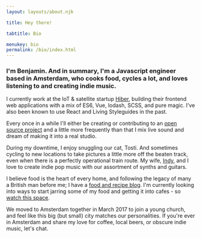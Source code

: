 ```yaml
---
layout: layouts/about.njk

title: Hey there!

tabtitle: Bio

menukey: bio
permalink: /bio/index.html
---
```


### I'm Benjamin. And in summary, I'm a Javascript engineer based in Amsterdam, who cooks food, cycles a lot, and loves listening to and creating indie music.

I currently work at the IoT & satellite startup [Hiber](https://hiber.global), building their frontend web applications with a mix of ES6, Vue, lodash, SCSS, and pure magic. I've also been known to use React and Living Styleguides in the past.

Every once in a while I'll either be creating or contributing to an [open source project](https://github.com/nothingrandom) and a little more frequently than that I mix live sound and dream of making it into a real studio.

During my downtime, I enjoy snuggling our cat, Tosti. And sometimes cycling to new locations to take pictures a little more off the beaten track, even when there is a perfectly operational train route. My wife, [Indy](http://pausefornoeffect.com), and I love to create indie pop music with our assortment of synths and guitars.

I believe food is the heart of every home, and following the legacy of many a British man before me; I have a [food and recipe blog](/food). I'm currently looking into ways to start jarring some of my food and getting it into cafes - so [watch this space](https://instagram.com/foodwithbenjamin).</p>

We moved to Amsterdam together in March 2017 to join a young church, and feel like this big (but small) city matches our personalities. If you're ever in Amsterdam and share my love for coffee, local beers, or obscure indie music, let's chat.
